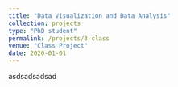 ```yaml
---
title: "Data Visualization and Data Analysis"
collection: projects
type: "PhD student"
permalink: /projects/3-class
venue: "Class Project"
date: 2020-01-01
---
```



asdsadsadsad
